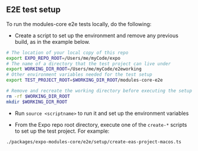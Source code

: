 ## E2E test setup

To run the modules-core e2e tests locally, do the following:

- Create a script to set up the environment and remove any previous build, as in the example below.

```bash
# The location of your local copy of this repo
export EXPO_REPO_ROOT=/Users/me/myCode/expo
# The name of a directory that the test project can live under
export WORKING_DIR_ROOT=/Users/me/myCode/e2eworking
# Other environment variables needed for the test setup
export TEST_PROJECT_ROOT=$WORKING_DIR_ROOT/modules-core-e2e

# Remove and recreate the working directory before executing the setup
rm -rf $WORKING_DIR_ROOT
mkdir $WORKING_DIR_ROOT
```

- Run `source <scriptname>` to run it and set up the environment variables

- From the Expo repo root directory, execute one of the `create-*` scripts to set up the test project. For example:

```bash
./packages/expo-modules-core/e2e/setup/create-eas-project-macos.ts
```
